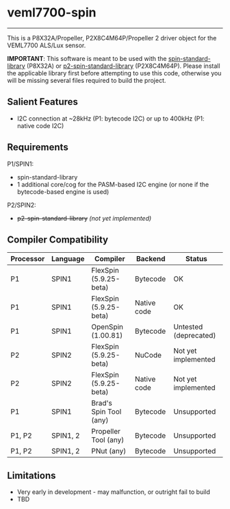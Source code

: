 # veml7700-spin 
---------------

This is a P8X32A/Propeller, P2X8C4M64P/Propeller 2 driver object for the VEML7700 ALS/Lux sensor.

**IMPORTANT**: This software is meant to be used with the [spin-standard-library](https://github.com/avsa242/spin-standard-library) (P8X32A) or [p2-spin-standard-library](https://github.com/avsa242/p2-spin-standard-library) (P2X8C4M64P). Please install the applicable library first before attempting to use this code, otherwise you will be missing several files required to build the project.

## Salient Features

* I2C connection at ~28kHz (P1: bytecode I2C) or up to 400kHz (P1: native code I2C)

## Requirements

P1/SPIN1:
* spin-standard-library
* 1 additional core/cog for the PASM-based I2C engine (or none if the bytecode-based engine is used)

P2/SPIN2:
* ~~p2-spin-standard-library~~ _(not yet implemented)_

## Compiler Compatibility

| Processor | Language | Compiler               | Backend     | Status                |
|-----------|----------|------------------------|-------------|-----------------------|
| P1	    | SPIN1    | FlexSpin (5.9.25-beta)	| Bytecode    | OK                    |
| P1	    | SPIN1    | FlexSpin (5.9.25-beta) | Native code | OK                    |
| P1        | SPIN1    | OpenSpin (1.00.81)     | Bytecode    | Untested (deprecated) |
| P2	    | SPIN2    | FlexSpin (5.9.25-beta) | NuCode      | Not yet implemented   |
| P2        | SPIN2    | FlexSpin (5.9.25-beta) | Native code | Not yet implemented   |
| P1        | SPIN1    | Brad's Spin Tool (any) | Bytecode    | Unsupported           |
| P1, P2    | SPIN1, 2 | Propeller Tool (any)   | Bytecode    | Unsupported           |
| P1, P2    | SPIN1, 2 | PNut (any)             | Bytecode    | Unsupported           |

## Limitations

* Very early in development - may malfunction, or outright fail to build
* TBD

